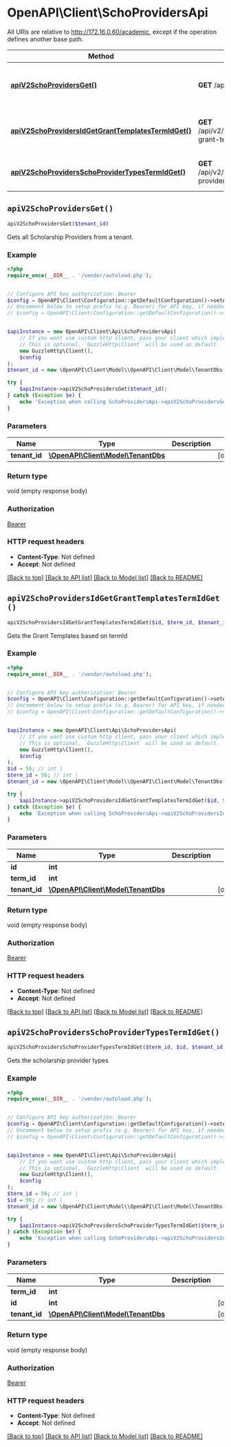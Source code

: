 # OpenAPI\Client\SchoProvidersApi

All URIs are relative to http://172.16.0.60/academic, except if the operation defines another base path.

| Method | HTTP request | Description |
| ------------- | ------------- | ------------- |
| [**apiV2SchoProvidersGet()**](SchoProvidersApi.md#apiV2SchoProvidersGet) | **GET** /api/v2/SchoProviders | Gets all Scholarship Providers from a tenant. |
| [**apiV2SchoProvidersIdGetGrantTemplatesTermIdGet()**](SchoProvidersApi.md#apiV2SchoProvidersIdGetGrantTemplatesTermIdGet) | **GET** /api/v2/SchoProviders/{id}/get-grant-templates/{termId} | Gets the Grant Templates based on termId |
| [**apiV2SchoProvidersSchoProviderTypesTermIdGet()**](SchoProvidersApi.md#apiV2SchoProvidersSchoProviderTypesTermIdGet) | **GET** /api/v2/SchoProviders/scho-provider-types/{termId} | Gets the scholarship provider types |


## `apiV2SchoProvidersGet()`

```php
apiV2SchoProvidersGet($tenant_id)
```

Gets all Scholarship Providers from a tenant.

### Example

```php
<?php
require_once(__DIR__ . '/vendor/autoload.php');


// Configure API key authorization: Bearer
$config = OpenAPI\Client\Configuration::getDefaultConfiguration()->setApiKey('Authorization', 'YOUR_API_KEY');
// Uncomment below to setup prefix (e.g. Bearer) for API key, if needed
// $config = OpenAPI\Client\Configuration::getDefaultConfiguration()->setApiKeyPrefix('Authorization', 'Bearer');


$apiInstance = new OpenAPI\Client\Api\SchoProvidersApi(
    // If you want use custom http client, pass your client which implements `GuzzleHttp\ClientInterface`.
    // This is optional, `GuzzleHttp\Client` will be used as default.
    new GuzzleHttp\Client(),
    $config
);
$tenant_id = new \OpenAPI\Client\Model\\OpenAPI\Client\Model\TenantDbs(); // \OpenAPI\Client\Model\TenantDbs | 

try {
    $apiInstance->apiV2SchoProvidersGet($tenant_id);
} catch (Exception $e) {
    echo 'Exception when calling SchoProvidersApi->apiV2SchoProvidersGet: ', $e->getMessage(), PHP_EOL;
}
```

### Parameters

| Name | Type | Description  | Notes |
| ------------- | ------------- | ------------- | ------------- |
| **tenant_id** | [**\OpenAPI\Client\Model\TenantDbs**](../Model/.md)|  | [optional] |

### Return type

void (empty response body)

### Authorization

[Bearer](../../README.md#Bearer)

### HTTP request headers

- **Content-Type**: Not defined
- **Accept**: Not defined

[[Back to top]](#) [[Back to API list]](../../README.md#endpoints)
[[Back to Model list]](../../README.md#models)
[[Back to README]](../../README.md)

## `apiV2SchoProvidersIdGetGrantTemplatesTermIdGet()`

```php
apiV2SchoProvidersIdGetGrantTemplatesTermIdGet($id, $term_id, $tenant_id)
```

Gets the Grant Templates based on termId

### Example

```php
<?php
require_once(__DIR__ . '/vendor/autoload.php');


// Configure API key authorization: Bearer
$config = OpenAPI\Client\Configuration::getDefaultConfiguration()->setApiKey('Authorization', 'YOUR_API_KEY');
// Uncomment below to setup prefix (e.g. Bearer) for API key, if needed
// $config = OpenAPI\Client\Configuration::getDefaultConfiguration()->setApiKeyPrefix('Authorization', 'Bearer');


$apiInstance = new OpenAPI\Client\Api\SchoProvidersApi(
    // If you want use custom http client, pass your client which implements `GuzzleHttp\ClientInterface`.
    // This is optional, `GuzzleHttp\Client` will be used as default.
    new GuzzleHttp\Client(),
    $config
);
$id = 56; // int | 
$term_id = 56; // int | 
$tenant_id = new \OpenAPI\Client\Model\\OpenAPI\Client\Model\TenantDbs(); // \OpenAPI\Client\Model\TenantDbs | 

try {
    $apiInstance->apiV2SchoProvidersIdGetGrantTemplatesTermIdGet($id, $term_id, $tenant_id);
} catch (Exception $e) {
    echo 'Exception when calling SchoProvidersApi->apiV2SchoProvidersIdGetGrantTemplatesTermIdGet: ', $e->getMessage(), PHP_EOL;
}
```

### Parameters

| Name | Type | Description  | Notes |
| ------------- | ------------- | ------------- | ------------- |
| **id** | **int**|  | |
| **term_id** | **int**|  | |
| **tenant_id** | [**\OpenAPI\Client\Model\TenantDbs**](../Model/.md)|  | [optional] |

### Return type

void (empty response body)

### Authorization

[Bearer](../../README.md#Bearer)

### HTTP request headers

- **Content-Type**: Not defined
- **Accept**: Not defined

[[Back to top]](#) [[Back to API list]](../../README.md#endpoints)
[[Back to Model list]](../../README.md#models)
[[Back to README]](../../README.md)

## `apiV2SchoProvidersSchoProviderTypesTermIdGet()`

```php
apiV2SchoProvidersSchoProviderTypesTermIdGet($term_id, $id, $tenant_id)
```

Gets the scholarship provider types

### Example

```php
<?php
require_once(__DIR__ . '/vendor/autoload.php');


// Configure API key authorization: Bearer
$config = OpenAPI\Client\Configuration::getDefaultConfiguration()->setApiKey('Authorization', 'YOUR_API_KEY');
// Uncomment below to setup prefix (e.g. Bearer) for API key, if needed
// $config = OpenAPI\Client\Configuration::getDefaultConfiguration()->setApiKeyPrefix('Authorization', 'Bearer');


$apiInstance = new OpenAPI\Client\Api\SchoProvidersApi(
    // If you want use custom http client, pass your client which implements `GuzzleHttp\ClientInterface`.
    // This is optional, `GuzzleHttp\Client` will be used as default.
    new GuzzleHttp\Client(),
    $config
);
$term_id = 56; // int | 
$id = 56; // int | 
$tenant_id = new \OpenAPI\Client\Model\\OpenAPI\Client\Model\TenantDbs(); // \OpenAPI\Client\Model\TenantDbs | 

try {
    $apiInstance->apiV2SchoProvidersSchoProviderTypesTermIdGet($term_id, $id, $tenant_id);
} catch (Exception $e) {
    echo 'Exception when calling SchoProvidersApi->apiV2SchoProvidersSchoProviderTypesTermIdGet: ', $e->getMessage(), PHP_EOL;
}
```

### Parameters

| Name | Type | Description  | Notes |
| ------------- | ------------- | ------------- | ------------- |
| **term_id** | **int**|  | |
| **id** | **int**|  | [optional] |
| **tenant_id** | [**\OpenAPI\Client\Model\TenantDbs**](../Model/.md)|  | [optional] |

### Return type

void (empty response body)

### Authorization

[Bearer](../../README.md#Bearer)

### HTTP request headers

- **Content-Type**: Not defined
- **Accept**: Not defined

[[Back to top]](#) [[Back to API list]](../../README.md#endpoints)
[[Back to Model list]](../../README.md#models)
[[Back to README]](../../README.md)
